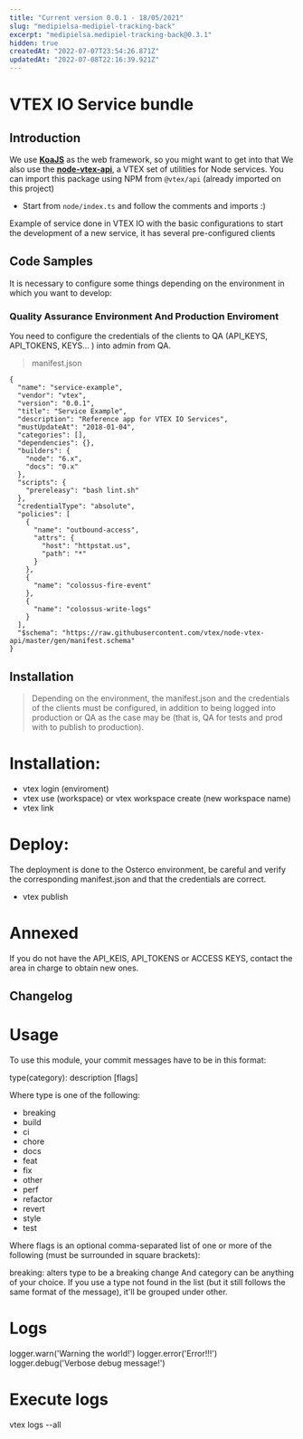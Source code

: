 ```yaml
---
title: "Current version 0.0.1 - 18/05/2021"
slug: "medipielsa-medipiel-tracking-back"
excerpt: "medipielsa.medipiel-tracking-back@0.3.1"
hidden: true
createdAt: "2022-07-07T23:54:26.871Z"
updatedAt: "2022-07-08T22:16:39.921Z"
---
```

# VTEX IO Service bundle  

## Introduction 

We use [**KoaJS**](https://koajs.com/) as the web framework, so you might want to get into that
We also use the [**node-vtex-api**](https://github.com/vtex/node-vtex-api), a VTEX set of utilities for Node services. You can import this package using NPM from `@vtex/api` (already imported on this project)
 
- Start from `node/index.ts` and follow the comments and imports :)

Example of service done in VTEX IO with the basic configurations to start the development of a new service, it has several pre-configured clients

## Code Samples

It is necessary to configure some things depending on the environment in which you want to develop:

### Quality Assurance Environment And Production Enviroment

You need to configure the credentials of the clients to QA (API_KEYS, API_TOKENS, KEYS... ) into admin from QA.

 > manifest.json
```
{
  "name": "service-example",
  "vendor": "vtex",
  "version": "0.0.1",
  "title": "Service Example",
  "description": "Reference app for VTEX IO Services",
  "mustUpdateAt": "2018-01-04",
  "categories": [],
  "dependencies": {},
  "builders": {
    "node": "6.x",
    "docs": "0.x"
  },
  "scripts": {
    "prereleasy": "bash lint.sh"
  },
  "credentialType": "absolute",
  "policies": [
    {
      "name": "outbound-access",
      "attrs": {
        "host": "httpstat.us",
        "path": "*"
      }
    },
    {
      "name": "colossus-fire-event"
    },
    {
      "name": "colossus-write-logs"
    }
  ],
  "$schema": "https://raw.githubusercontent.com/vtex/node-vtex-api/master/gen/manifest.schema"
}
```


## Installation

> Depending on the environment, the manifest.json and the credentials of the clients must be configured, in addition to being logged into production or QA as the case may be (that is, QA for tests and prod with to publish to production).

# Installation:

- vtex login (enviroment)
- vtex use (workspace)  or  vtex workspace create (new workspace name)
- vtex link


# Deploy:

The deployment is done to the Osterco environment, be careful and verify the corresponding manifest.json and that the credentials are correct.

- vtex publish

# Annexed

If you do not have the API_KEIS, API_TOKENS or ACCESS KEYS, contact the area in charge to obtain new ones.

## Changelog

# Usage
To use this module, your commit messages have to be in this format:

type(category): description [flags]

Where type is one of the following:
- breaking
- build
- ci
- chore
- docs
- feat
- fix
- other
- perf
- refactor
- revert
- style
- test

Where flags is an optional comma-separated list of one or more of the following (must be surrounded in square brackets):

breaking: alters type to be a breaking change
And category can be anything of your choice. If you use a type not found in the list (but it still follows the same format of the message), it'll be grouped under other.

# Logs

logger.warn('Warning the world!')
logger.error('Error!!!')  
logger.debug('Verbose debug message!')

# Execute logs

vtex logs --all
